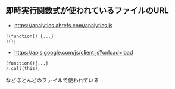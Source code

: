 ## 即時実行関数式が使われているファイルのURL

- https://analytics.ahrefs.com/analytics.js

```
!(function() {...}
)();
```

- https://apis.google.com/js/client.js?onload=load

```
(function(){...}
).call(this);
```

などほとんどのファイルで使われている

